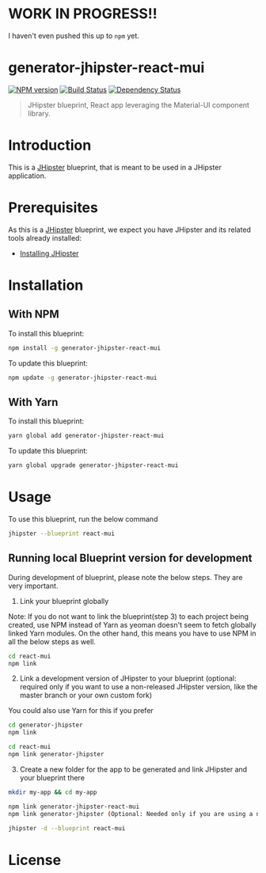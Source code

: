 
# WORK IN PROGRESS!! 
I haven't even pushed this up to `npm` yet. 

# generator-jhipster-react-mui
[![NPM version][npm-image]][npm-url] [![Build Status][travis-image]][travis-url] [![Dependency Status][daviddm-image]][daviddm-url]
> JHipster blueprint, React app leveraging the Material-UI component library.

# Introduction

This is a [JHipster](https://www.jhipster.tech/) blueprint, that is meant to be used in a JHipster application.

# Prerequisites

As this is a [JHipster](https://www.jhipster.tech/) blueprint, we expect you have JHipster and its related tools already installed:

- [Installing JHipster](https://www.jhipster.tech/installation/)

# Installation

## With NPM

To install this blueprint:

```bash
npm install -g generator-jhipster-react-mui
```

To update this blueprint:

```bash
npm update -g generator-jhipster-react-mui
```

## With Yarn

To install this blueprint:

```bash
yarn global add generator-jhipster-react-mui
```

To update this blueprint:

```bash
yarn global upgrade generator-jhipster-react-mui
```

# Usage

To use this blueprint, run the below command

```bash
jhipster --blueprint react-mui
```


## Running local Blueprint version for development

During development of blueprint, please note the below steps. They are very important.

1. Link your blueprint globally 

Note: If you do not want to link the blueprint(step 3) to each project being created, use NPM instead of Yarn as yeoman doesn't seem to fetch globally linked Yarn modules. On the other hand, this means you have to use NPM in all the below steps as well.

```bash
cd react-mui
npm link
```

2. Link a development version of JHipster to your blueprint (optional: required only if you want to use a non-released JHipster version, like the master branch or your own custom fork)

You could also use Yarn for this if you prefer

```bash
cd generator-jhipster
npm link

cd react-mui
npm link generator-jhipster
```

3. Create a new folder for the app to be generated and link JHipster and your blueprint there

```bash
mkdir my-app && cd my-app

npm link generator-jhipster-react-mui
npm link generator-jhipster (Optional: Needed only if you are using a non-released JHipster version)

jhipster -d --blueprint react-mui

```

# License



[npm-image]: https://img.shields.io/npm/v/generator-jhipster-react-mui.svg
[npm-url]: https://npmjs.org/package/generator-jhipster-react-mui
[travis-image]: https://travis-ci.org/trevordilley/generator-jhipster-react-mui.svg?branch=master
[travis-url]: https://travis-ci.org/trevordilley/generator-jhipster-react-mui
[daviddm-image]: https://david-dm.org/trevordilley/generator-jhipster-react-mui.svg?theme=shields.io
[daviddm-url]: https://david-dm.org/trevordilley/generator-jhipster-react-mui
